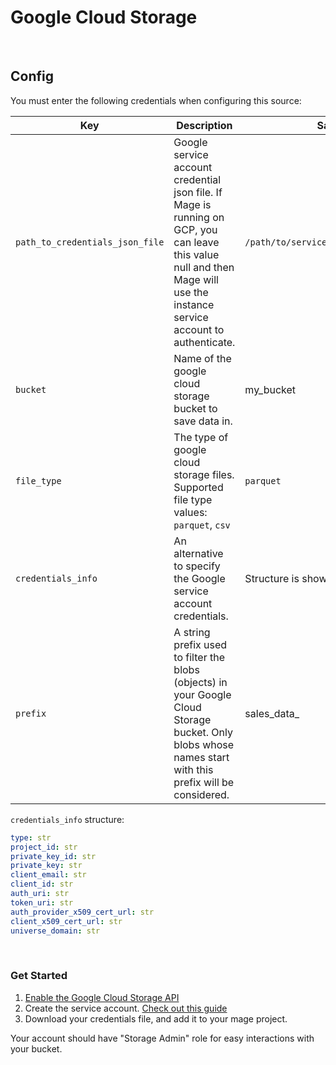 # Google Cloud Storage

<br />

## Config

You must enter the following credentials when configuring this source:

| Key                             | Description                                                                                                                                                                | Sample value                                |
|---------------------------------|----------------------------------------------------------------------------------------------------------------------------------------------------------------------------|---------------------------------------------|
| `path_to_credentials_json_file` | Google service account credential json file. If Mage is running on GCP, you can leave this value null and then Mage will use the instance service account to authenticate. | `/path/to/service_account_credentials.json` |
| `bucket`                        | Name of the google cloud storage bucket to save data in.                                                                                                                   | my_bucket                                   |
| `file_type`                     | The type of google cloud storage files. Supported file type values: `parquet`, `csv`                                                                                       | `parquet`                                   |
| `credentials_info`              | An alternative to specify the Google service account credentials.                                                                                                          | Structure is shown below                    | 
| `prefix`                        | A string prefix used to filter the blobs (objects) in your Google Cloud Storage bucket. Only blobs whose names start with this prefix will be considered.                  | sales_data_                                 | 

`credentials_info` structure:
```yaml
type: str
project_id: str
private_key_id: str
private_key: str
client_email: str
client_id: str
auth_uri: str
token_uri: str
auth_provider_x509_cert_url: str
client_x509_cert_url: str
universe_domain: str
```

<br />


### Get Started
1. [Enable the Google Cloud Storage API](https://console.cloud.google.com/flows/enableapi?apiid=storage-api.googleapis.com)
2. Create the service account. [Check out this guide](https://cloud.google.com/iam/docs/service-accounts-create)
3. Download your credentials file, and add it to your mage project.

Your account should have "Storage Admin" role for easy interactions with your bucket.

